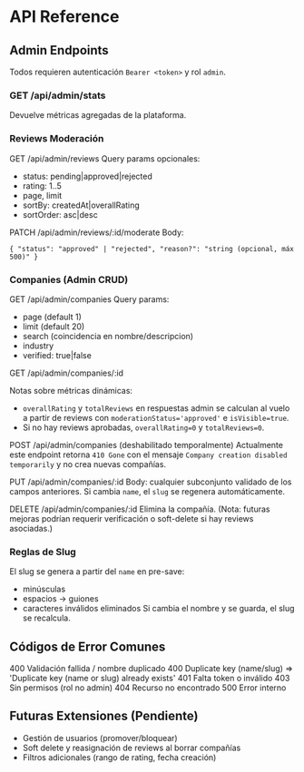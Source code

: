 # API Reference

## Admin Endpoints

Todos requieren autenticación `Bearer <token>` y rol `admin`.

### GET /api/admin/stats
Devuelve métricas agregadas de la plataforma.

### Reviews Moderación

GET /api/admin/reviews
Query params opcionales:
- status: pending|approved|rejected
- rating: 1..5
- page, limit
- sortBy: createdAt|overallRating
- sortOrder: asc|desc

PATCH /api/admin/reviews/:id/moderate
Body:
```
{ "status": "approved" | "rejected", "reason?": "string (opcional, máx 500)" }
```

### Companies (Admin CRUD)

GET /api/admin/companies
Query params:
- page (default 1)
- limit (default 20)
- search (coincidencia en nombre/descripcion)
- industry
- verified: true|false

GET /api/admin/companies/:id

Notas sobre métricas dinámicas:
- `overallRating` y `totalReviews` en respuestas admin se calculan al vuelo a partir de reviews con `moderationStatus='approved'` e `isVisible=true`.
- Si no hay reviews aprobadas, `overallRating=0` y `totalReviews=0`.

POST /api/admin/companies (deshabilitado temporalmente)
Actualmente este endpoint retorna `410 Gone` con el mensaje `Company creation disabled temporarily` y no crea nuevas compañías.

PUT /api/admin/companies/:id
Body: cualquier subconjunto validado de los campos anteriores. Si cambia `name`, el `slug` se regenera automáticamente.

DELETE /api/admin/companies/:id
Elimina la compañía. (Nota: futuras mejoras podrían requerir verificación o soft-delete si hay reviews asociadas.)

### Reglas de Slug
El slug se genera a partir del `name` en pre-save:
- minúsculas
- espacios -> guiones
- caracteres inválidos eliminados
Si cambia el nombre y se guarda, el slug se recalcula.

## Códigos de Error Comunes
400 Validación fallida / nombre duplicado
400 Duplicate key (name/slug) => 'Duplicate key (name or slug) already exists'
401 Falta token o inválido
403 Sin permisos (rol no admin)
404 Recurso no encontrado
500 Error interno

## Futuras Extensiones (Pendiente)
- Gestión de usuarios (promover/bloquear)
- Soft delete y reasignación de reviews al borrar compañías
- Filtros adicionales (rango de rating, fecha creación)

